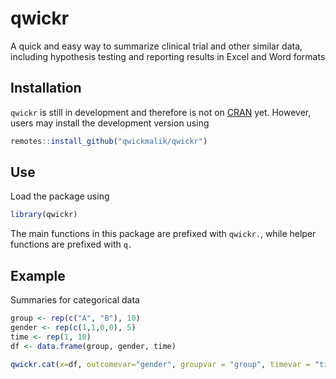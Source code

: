 # qwickr

A quick and easy way to summarize clinical trial and other similar data, including hypothesis testing and reporting results in Excel and Word formats

## Installation
`qwickr` is still in development and therefore is not on [CRAN](https://CRAN.R-project.org) yet. However, users may install the development version using 
```r
remotes::install_github("qwickmalik/qwickr")
```
## Use
Load the package using
```r
library(qwickr)
```
The main functions in this package are prefixed with `qwickr.`, while helper functions are prefixed with `q.`

## Example 
Summaries for categorical data
```r
group <- rep(c("A", "B"), 10)
gender <- rep(c(1,1,0,0), 5)
time <- rep(1, 10)
df <- data.frame(group, gender, time)

qwickr.cat(x=df, outcomevar="gender", groupvar = "group", timevar = "time")
```
